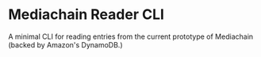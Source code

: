 # Mediachain Reader CLI
A minimal CLI for reading entries from the current prototype of Mediachain
(backed by Amazon's DynamoDB.)

